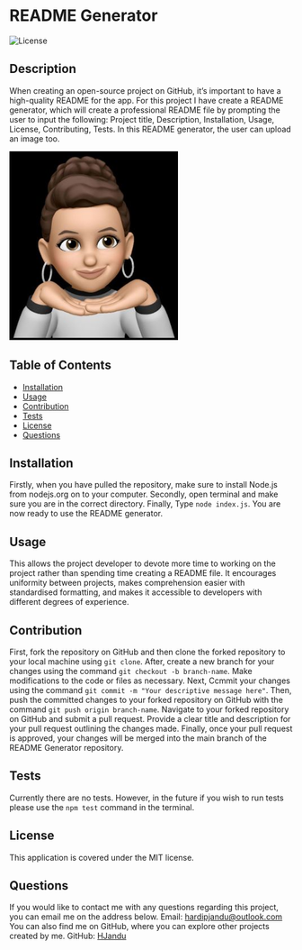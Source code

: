 # README Generator
  ![License](https://img.shields.io/badge/License-MIT-blue.svg)

  ## Description
  When creating an open-source project on GitHub, it’s important to have a high-quality README for the app. For this project I have create a README generator, which will create a professional README file by prompting the user to input the following: Project title, Description, Installation, Usage, License, Contributing, Tests. In this README generator, the user can upload an image too. 
  
  ![Image](/images/under_chin.jpg)

  ## Table of Contents
  - [Installation](#installation)
  - [Usage](#usage)
  - [Contribution](#contribution)
  - [Tests](#tests)
  - [License](#license)
  - [Questions](#questions)

  ## Installation
  Firstly, when you have pulled the repository, make sure to install Node.js from nodejs.org on to your computer. Secondly, open terminal and make sure you are in the correct directory. Finally, Type `node index.js`. You are now ready to use the README generator.
  ## Usage
  This allows the project developer to devote more time to working on the project rather than spending time creating a README file. It encourages uniformity between projects, makes comprehension easier with standardised formatting, and makes it accessible to developers with different degrees of experience.
  ## Contribution
  First, fork the repository on GitHub and then clone the forked repository to your local machine using `git clone`. After, create a new branch for your changes using the command `git checkout -b branch-name`. Make modifications to the code or files as necessary. Next, Ccmmit your changes using the command `git commit -m "Your descriptive message here"`. Then, push the committed changes to your forked repository on GitHub with the command `git push origin branch-name`. Navigate to your forked repository on GitHub and submit a pull request. Provide a clear title and description for your pull request outlining the changes made. Finally, once your pull request is approved, your changes will be merged into the main branch of the README Generator repository.
  ## Tests
  Currently there are no tests. However, in the future if you wish to run tests please use the `npm test` command in the terminal.
  ## License
  This application is covered under the MIT license.
  ## Questions
  If you would like to contact me with any questions regarding this project, you can email me on the address below. 
  Email: hardipjandu@outlook.com
  You can also find me on GitHub, where you can explore other projects created by me.
  GitHub: [HJandu](https://github.com/HJandu)

